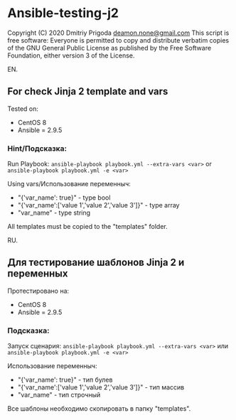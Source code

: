 Ansible-testing-j2
===
Copyright (C) 2020 Dmitriy Prigoda <deamon.none@gmail.com> 
This script is free software: Everyone is permitted to copy and distribute verbatim copies of 
the GNU General Public License as published by the Free Software Foundation, either version 3
of the License.

EN.

## For check Jinja 2 template and vars

Tested on:
- CentOS 8 
- Ansible = 2.9.5

### Hint/Подсказка:
Run Playbook:
`ansible-playbook playbook.yml --extra-vars <var>` or `ansible-playbook playbook.yml -e <var>`

Using vars/Использование переменныч:
* "{'var_name': true}" - type bool
* "{'var_name':['value 1','value 2','value 3']}" - type array
* "var_name" - type string

All templates must be copied to the "templates" folder.

RU.

## Для тестирование шаблонов Jinja 2 и переменных

Протестировано на:
- CentOS 8 
- Ansible = 2.9.5

### Подсказка:
Запуск сценария:
`ansible-playbook playbook.yml --extra-vars <var>` или `ansible-playbook playbook.yml -e <var>`

Использование переменныч:
* "{'var_name': true}" - тип булев
* "{'var_name':['value 1','value 2','value 3']}" - тип массив
* "var_name" - тип строчный

Все шаблоны необходимо скопировать в папку "templates".
